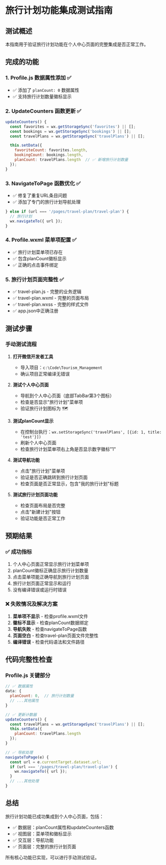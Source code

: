 # 旅行计划功能集成测试指南

## 测试概述
本指南用于验证旅行计划功能在个人中心页面的完整集成是否正常工作。

## 完成的功能

### 1. Profile.js 数据属性添加 ✅
- ✅ 添加了 `planCount: 0` 数据属性
- ✅ 支持旅行计划数量徽标显示

### 2. UpdateCounters 函数更新 ✅
```javascript
updateCounters() {
  const favorites = wx.getStorageSync('favorites') || [];
  const bookings = wx.getStorageSync('bookings') || [];
  const travelPlans = wx.getStorageSync('travelPlans') || [];

  this.setData({
    favoriteCount: favorites.length,
    bookingCount: bookings.length,
    planCount: travelPlans.length  // ✅ 新增旅行计划数量
  });
}
```

### 3. NavigateToPage 函数优化 ✅
- ✅ 修复了重复URL条目问题
- ✅ 添加了专门的旅行计划导航处理
```javascript
} else if (url === '/pages/travel-plan/travel-plan') {
  // 旅行计划
  wx.navigateTo({ url });
}
```

### 4. Profile.wxml 菜单项配置 ✅
- ✅ 旅行计划菜单项已存在
- ✅ 包含planCount徽标显示
- ✅ 正确的点击事件绑定

### 5. 旅行计划页面完整性 ✅
- ✅ travel-plan.js - 完整的业务逻辑
- ✅ travel-plan.wxml - 完整的页面布局
- ✅ travel-plan.wxss - 完整的样式文件
- ✅ app.json中正确注册

## 测试步骤

### 手动测试流程

1. **打开微信开发者工具**
   - 导入项目：`c:\Code\Tourism_Management`
   - 确认项目正常编译无错误

2. **测试个人中心页面**
   - 导航到个人中心页面（底部TabBar第3个图标）
   - 检查是否显示"旅行计划"菜单项
   - 验证旅行计划图标为 🗺️

3. **测试planCount显示**
   - 在控制台执行：`wx.setStorageSync('travelPlans', [{id: 1, title: 'test'}])`
   - 刷新个人中心页面
   - 检查旅行计划菜单项右上角是否显示数字徽标"1"

4. **测试导航功能**
   - 点击"旅行计划"菜单项
   - 验证是否正确跳转到旅行计划页面
   - 检查页面是否正常显示，包含"我的旅行计划"标题

5. **测试旅行计划页面功能**
   - 检查页面布局是否完整
   - 点击"新建计划"按钮
   - 验证功能是否正常工作

## 预期结果

### ✅ 成功指标
1. 个人中心页面正常显示旅行计划菜单项
2. planCount徽标正确显示旅行计划数量
3. 点击菜单项能正确导航到旅行计划页面
4. 旅行计划页面正常显示和运行
5. 没有编译错误或运行时错误

### ❌ 失败情况及解决方案
1. **菜单项不显示** - 检查profile.wxml文件
2. **徽标不显示** - 检查planCount数据绑定
3. **导航失败** - 检查navigateToPage函数
4. **页面空白** - 检查travel-plan页面文件完整性
5. **编译错误** - 检查代码语法和文件路径

## 代码完整性检查

### Profile.js 关键部分
```javascript
// ✅ 数据属性
data: {
  planCount: 0,  // 旅行计划数量
  // ...其他属性
}

// ✅ 更新计数器
updateCounters() {
  const travelPlans = wx.getStorageSync('travelPlans') || [];
  this.setData({
    planCount: travelPlans.length
  });
}

// ✅ 导航处理
navigateToPage(e) {
  const url = e.currentTarget.dataset.url;
  if (url === '/pages/travel-plan/travel-plan') {
    wx.navigateTo({ url });
  }
  // ...其他处理
}
```

## 总结
旅行计划功能已成功集成到个人中心页面，包括：
- ✅ 数据层：planCount属性和updateCounters函数
- ✅ 视图层：菜单项和徽标显示
- ✅ 交互层：导航功能
- ✅ 页面层：完整的旅行计划页面

所有核心功能已实现，可以进行手动测试验证。
